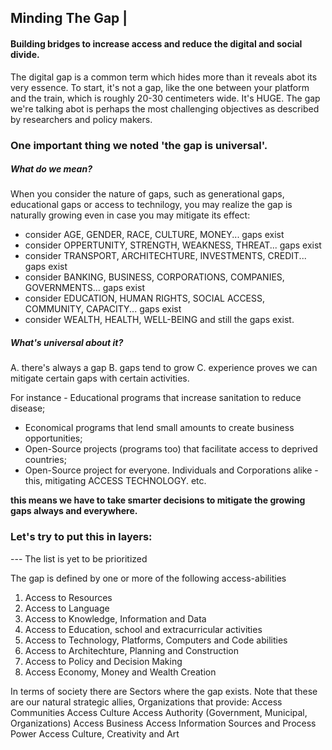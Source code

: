 ## Minding The Gap | 
#### Building bridges to increase access and reduce the digital and social divide.

The digital gap is a common term which hides more than it reveals abot its very essence.
To start, it's not a gap, like the one between your platform and the train, which is roughly 20-30 centimeters wide. It's HUGE.
The gap we're talking abot is perhaps the most challenging objectives as described by researchers and policy makers.

### One important thing we noted 'the gap is universal'. 

##### What do we mean?
  
When you consider the nature of gaps, such as generational gaps, educational gaps or access to technilogy, 
  you may realize the gap is naturally growing even in case you may mitigate its effect:
*  consider AGE, GENDER, RACE, CULTURE, MONEY...  gaps exist
*  consider OPPERTUNITY, STRENGTH, WEAKNESS, THREAT... gaps exist
*  consider TRANSPORT, ARCHITECHTURE, INVESTMENTS, CREDIT...  gaps exist
*  consider BANKING, BUSINESS, CORPORATIONS, COMPANIES, GOVERNMENTS...  gaps exist
*  consider EDUCATION, HUMAN RIGHTS, SOCIAL ACCESS, COMMUNITY, CAPACITY...  gaps exist
*  consider WEALTH, HEALTH, WELL-BEING and still the gaps exist.   
    
 ##### What's universal about it?
  A. there's always a gap
  B. gaps tend to grow
  C. experience proves we can mitigate certain gaps with certain activities.

For instance - Educational programs that increase sanitation to reduce disease;
 - Economical programs that lend small amounts to create business opportunities;
 - Open-Source projects (programs too) that facilitate access to deprived countries;
 - Open-Source project for everyone. Individuals and Corporations alike - this, mitigating ACCESS TECHNOLOGY. 
   etc.
    
**this means we have to take smarter decisions to mitigate the growing gaps always and everywhere.**
    
### Let's try to put this in layers:
--- The list is yet to be prioritized

The gap is defined by one or more of the following access-abilities
  1. Access to Resources
  1. Access to Language
  1. Access to Knowledge, Information and Data
  1. Access to Education, school and extracurricular activities
  1. Access to Technology, Platforms, Computers and Code abilities
  1. Access to Architechture, Planning and Construction
  1. Access to Policy and Decision Making
  1. Access Economy, Money and Wealth Creation

In terms of society there are Sectors where the gap exists. Note that these are our natural strategic allies,
   Organizations that provide:
    Access Communities
    Access Culture
    Access Authority (Government, Municipal, Organizations)
    Access Business
    Access Information Sources and Process Power
    Access Culture, Creativity and Art
